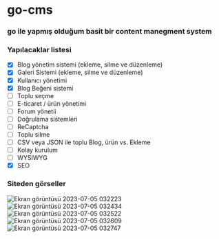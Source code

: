 # go-cms
### go ile yapmış olduğum basit bir content manegment system
### Yapılacaklar listesi

- [X] Blog yönetim sistemi (ekleme, silme ve düzenleme)
- [X] Galeri Sistemi (ekleme, silme ve düzenleme)
- [X] Kullanıcı yönetimi
- [X] Blog Beğeni sistemi
- [ ] Toplu seçme
- [ ] E-ticaret / ürün yönetimi
- [ ] Forum yönetii
- [ ] Doğrulama sistemleri
- [ ] ReCaptcha
- [ ] Toplu silme
- [ ] CSV veya JSON ile toplu Blog, ürün vs. Ekleme
- [ ] Kolay kurulum
- [ ] WYSIWYG
- [X] SEO

### Siteden görseller
![Ekran görüntüsü 2023-07-05 032223](https://github.com/Hasan-Kilici/go-cms/assets/105741983/fb83c0b9-4e92-4a6b-9909-101600709bea)
![Ekran görüntüsü 2023-07-05 032434](https://github.com/Hasan-Kilici/go-cms/assets/105741983/cdf34277-171a-4fa2-b48c-ef21fb504c28)
![Ekran görüntüsü 2023-07-05 032522](https://github.com/Hasan-Kilici/go-cms/assets/105741983/cd2121fd-92be-4b18-811a-0d206cb7c0a9)
![Ekran görüntüsü 2023-07-05 032609](https://github.com/Hasan-Kilici/go-cms/assets/105741983/f7038642-3ae2-4770-9a98-68224a4da751)
![Ekran görüntüsü 2023-07-05 032747](https://github.com/Hasan-Kilici/go-cms/assets/105741983/d1347b50-76e0-43de-ba8d-c041f2fdb1bf)

